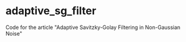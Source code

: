 # adaptive_sg_filter
Code for the article "Adaptive Savitzky-Golay Filtering in Non-Gaussian Noise"
